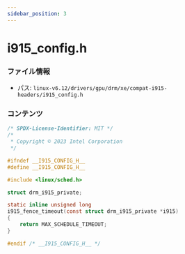```yaml
---
sidebar_position: 3
---
```

# i915_config.h

### ファイル情報

- パス: `linux-v6.12/drivers/gpu/drm/xe/compat-i915-headers/i915_config.h`

### コンテンツ

```h
/* SPDX-License-Identifier: MIT */
/*
 * Copyright © 2023 Intel Corporation
 */

#ifndef __I915_CONFIG_H__
#define __I915_CONFIG_H__

#include <linux/sched.h>

struct drm_i915_private;

static inline unsigned long
i915_fence_timeout(const struct drm_i915_private *i915)
{
	return MAX_SCHEDULE_TIMEOUT;
}

#endif /* __I915_CONFIG_H__ */

```
